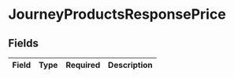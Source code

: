 # JourneyProductsResponsePrice


## Fields

| Field       | Type        | Required    | Description |
| ----------- | ----------- | ----------- | ----------- |